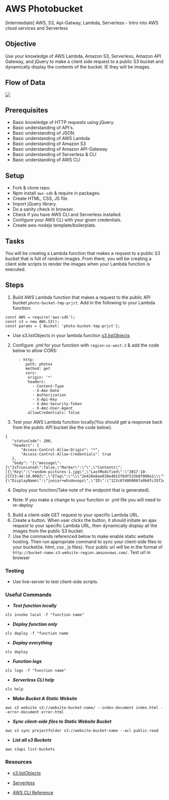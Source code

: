 # AWS Photobucket
[Intermediate] AWS, S3, Api-Gatway, Lambda, Serverless - Intro into AWS cloud services and Serverless

## Objective

Use your knowledge of AWS Lambda, Amazon S3, Serverless, Amazon API Gateway, and jQuery to make a client side request to a public S3 bucket and dynamically display the contents of the bucket. IE they will be images. 

## Flow of Data
![](https://i.imgur.com/U5im4z0.jpg)


## Prerequisites
  - Basic knowledge of HTTP requests using jQuery.
  - Basic understanding of API's.
  - Basic understanding of JSON.
  - Basic understanding of AWS Lambda
  - Basic understanding of Amazon S3
  - Basic understanding of Amazon API-Gateway
  - Basic understanding of Serverless & CLI
  - Basic understanding of AWS CLI
   
## Setup
 - Fork & clone repo.
 - Npm install ```aws-sdk``` & require in packages.
 - Create HTML, CSS, JS file.
 - Import jQuery library.
 - Do a sanity check in browser.
 - Check if you have AWS CLI and Serverless installed.
 - Configure your AWS CLI with your given credentials.
 - Create aws-nodejs template/boilerplate.

## Tasks
You will be creating a Lambda function that makes a request to a public S3 bucket that is full of random images. From there, you will be creating a client side scripts to render the images when your Lambda function is executed. 

## Steps
1. Build AWS Lambda function that makes a request to the public API bucket `photo-bucket-tmp-prjct`.
Add in the following to your Lambda function:
```
const AWS = require('aws-sdk');
const s3 = new AWS.S3();
const params = { Bucket: 'photo-bucket-tmp-prjct'};
```
 - Use s3.listObjects in your lambda function [s3.listObjects](https://docs.aws.amazon.com/AWSJavaScriptSDK/latest/AWS/S3.html#listObjects-property)
2. Configure .yml for your function with ```region:us-west-2``` & add the code below to allow CORS:
```events:
      - http:
         path: photos
         method: get
         cors:
          origin: '*'
          headers:
            - Content-Type
            - X-Amz-Date
            - Authorization
            - X-Api-Key
            - X-Amz-Security-Token
            - X-Amz-User-Agent
          allowCredentials: false
 ```
 3. Test your AWS Lambda function locally(You should get a response back from the public API bucket like the code below). 
 ```
{
    "statusCode": 200,
    "headers": {
        "Access-Control-Allow-Origin": "*",
        "Access-Control-Allow-Credentials": true
    },
    "body": "{\"message\":{\"IsTruncated\":false,\"Marker\":\"\",\"Contents\":[{\"Key\":\"random-pictures-1.jpg\",\"LastModified\":\"2017-10-21T23:44:10.000Z\",\"ETag\":\"\\\"2e428e8ae830e4015f0df533b8f006e1\\\"\",\"Size\":71296,\"StorageClass\":\"STANDARD\",\"Owner\":{\"DisplayName\":\"junior+whsdevops\",\"ID\":\"123c07480908fa9b8fc35f1e8bd4325f14e1f29488e2c605c433966d4c4be52b\"}},
 ```
 4. Deploy your function(Take note of the endpoint that is generated).
  - Note: If you make a change to your function or .yml file you will need to re-deploy
 5. Build a client-side GET request to your specific Lambda URL.
 6. Create a button. When user clicks the button, it should initiate an ajax request to your specific Lambda URL, then dynamically display all the images from the public S3 bucket. 
 7. Use the commands referenced below to make enable static website hosting. Then run appropriate command to sync your client-side files to your bucket(ie. html, css , js files). Your public url will be in the format of ```http://bucket-name.s3-website-region.amazonaws.com/```. Test url in browser

### Testing
  - Use live-server to test client-side scripts.

### Useful Commands
 -  ***Test function locally***

  ```sls invoke local -f "function name"```
 -  ***Deploy function only***

  ```sls deploy -f "function name```

 - ***Deploy everything***

  ```sls deploy```

 - ***Function logs***

  ```sls logs -f "function name"```

 - ***Serverless CLI help***

  ```sls help```

 - ***Make Bucket A Static Website***

  ```aws s3 website s3://website-bucket-name/ --index-document index.html --error-document error.html```

 - ***Sync client-side files to Static Website Bucket***

  ```aws s3 sync projectfolder s3://website-bucket-name --acl public-read```

 - ***List all s3 Buckets***

  ```aws s3api list-buckets```

### Resources

- [s3.listObjects](https://docs.aws.amazon.com/AWSJavaScriptSDK/latest/AWS/S3.html#listObjects-property)

- [Serverless](https://serverless.com/framework/docs/providers/aws/)

- [AWS CLI Reference](https://docs.aws.amazon.com/cli/latest/reference/)


